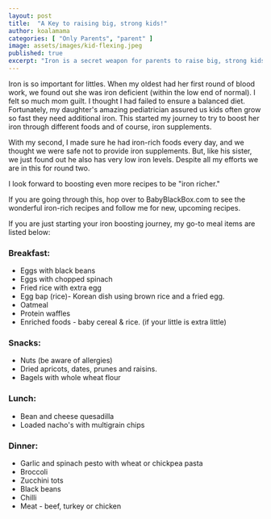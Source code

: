 ```yaml
---
layout: post
title:  "A Key to raising big, strong kids!"
author: koalamama
categories: [ "Only Parents", "parent" ]
image: assets/images/kid-flexing.jpeg
published: true
excerpt: "Iron is a secret weapon for parents to raise big, strong kids!"
---
```


Iron is so important for littles. When my oldest had her first round of blood work, we found out she was iron deficient (within the low end of normal). I felt so much mom guilt. I thought I had failed to ensure a balanced diet. Fortunately, my daughter's amazing pediatrician assured us kids often grow so fast they need additional iron. This started my journey to try to boost her iron through different foods and of course, iron supplements.

With my second, I made sure he had iron-rich foods every day, and we thought we were safe not to provide iron supplements. But, like his sister, we just found out he also has very low iron levels.  Despite all my efforts we are in this for round two. 

I look forward to boosting even more recipes to be "iron richer."

If you are going through this, hop over to BabyBlackBox.com to see the wonderful iron-rich recipes and follow me for new, upcoming recipes.

If you are just starting your iron boosting journey, my go-to meal items are listed below:

### Breakfast:
- Eggs with black beans 
- Eggs with chopped spinach 
- Fried rice with extra egg 
- Egg bap (rice)- Korean dish using brown rice and a fried egg. 
- Oatmeal
- Protein waffles 
- Enriched foods - baby cereal & rice. (if your little is extra little)


### Snacks:
- Nuts (be aware of allergies)
- Dried apricots, dates, prunes and raisins. 
- Bagels with whole wheat flour 

### Lunch: 
- Bean and cheese quesadilla 
- Loaded nacho's with multigrain chips 

### Dinner:
- Garlic and spinach pesto with wheat or chickpea pasta 
- Broccoli 
- Zucchini tots 
- Black beans 
- Chilli
- Meat - beef, turkey or chicken 